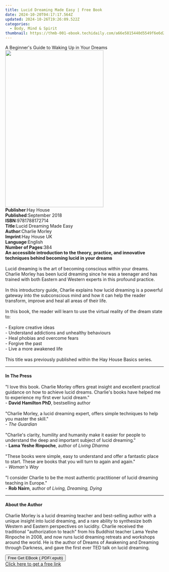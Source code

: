 ```yaml
---
title: Lucid Dreaming Made Easy | Free Book
date: 2024-10-20T04:17:17.564Z
updated: 2024-10-26T19:26:09.522Z
categories:
  - Body, Mind & Spirit
thumbnail: https://thmb-001-ebook.techidaily.com/a66e5815440d5549f6e6d2ec58fd9c023aa2bd4d32f2935ec8eaae829f881b7a.jpg
---
```

<main id="book-container">
  <div class="flex flex-col">
    <div class="book-brief flex-1 py-6 px-4 sm:p-6 md:py-10 md:px-8">
      <!-- brief-->
      <div class="book-brief-main">
        A Beginner's Guide to Waking Up in Your Dreams
      </div>
    </div>
    <div
      class="book-meta-info flex-1 grid gap-4 col-start-1 col-end-3 row-start-1 sm:mb-6 sm:grid-cols-4 lg:gap-6 lg:col-start-2 lg:row-end-6 lg:row-span-6 lg:mb-0"
    >
      <div
        class="book-meta-info-left place-content-center mt-4 p-4 text-sm leading-6 col-start-2 col-span-2 dark:text-slate-400"
      >
        <img
          class="w-full h-500 object-cover rounded-lg sm:h-255 sm:col-span-2 lg:col-span-full"
          src="https://img-001-ebook.techidaily.com/f3d5c261f661e2ec5a26423260b2950c20e361f022f7c9a9d7378fa5665f77ff.jpg"
          alt=""
          width="312"
          height="500"
        />
      </div>
      <div
        class="book-meta-info-right mt-2 col-start-1 row-start-2 col-span-3 self-center"
      >
        <!-- meta data  -->
        <div class="flex flex-col px-4 md:px-8">
          <div class="flex-1">
            <strong>Publisher</strong>:<span class="px-2">Hay House</span>
          </div>
          <div class="flex-1">
            <strong>Published</strong>:<span class="px-2">September 2018</span>
          </div>
          <div class="flex-1">
            <strong>ISBN</strong>:<span class="px-2">9781788172714</span>
          </div>
          <div class="flex-1">
            <strong>Title</strong>:<span class="px-2"
              >Lucid Dreaming Made Easy</span
            >
          </div>
          <div class="flex-1">
            <strong>Author</strong>:<span class="px-2">Charlie Morley</span>
          </div>
          <div class="flex-1">
            <strong>Imprint</strong>:<span class="px-2">Hay House UK</span>
          </div>
          <div class="flex-1">
            <strong>Language</strong>:<span class="px-2">English</span>
          </div>
          <div class="flex-1">
            <strong>Number of Pages</strong>:<span class="px-2">384</span>
          </div>
        </div>
      </div>
    </div>
    <div class="book-description flex-1 py-6 px-4 sm:p-6 md:py-10 md:px-8">
      <div class="book-description-main">
        <div accordion-content="" id="description">
          <b
            >An accessible introduction to the theory, practice, and innovative
            techniques behind becoming lucid in your dreams</b
          ><br /><br />Lucid dreaming is the art of becoming conscious within
          your dreams. Charlie Morley has been lucid dreaming since he was a
          teenager and has trained with both Eastern and Western experts in this
          profound practice.<br /><br />In this introductory guide, Charlie
          explains how lucid dreaming is a powerful gateway into the
          subconscious mind and how it can help the reader transform, improve
          and heal all areas of their life.<br /><br />In this book, the reader
          will learn to use the virtual reality of the dream state to:<br /><br />-
          Explore creative ideas<br />- Understand addictions and unhealthy
          behaviours<br />- Heal phobias and overcome fears<br />- Forgive the
          past<br />- Live a more awakened life<br /><br />This title was
          previously published within the Hay House Basics series.
        </div>
        <div class="accordion-fader"></div>
      </div>
    </div>
    <div class="book-excerpts flex-1 py-6 px-4 sm:p-6 md:py-10 md:px-8">
      <!-- excerpts-->
      <div class="book-excerpts-main">
        <hr />
        <h4 class="placeholder placeholder-heading">
          <span>In The Press</span>
        </h4>
        <p>
          "I love this book. Charlie Morley offers great insight and excellent
          practical guidance on how to achieve lucid dreams. Charlie's books
          have helped me to experience my first ever lucid dream."&nbsp;<br />-&nbsp;<b
            >David Hamilton PhD</b
          >, bestselling author<br /><br />"Charlie Morley, a lucid dreaming
          expert, offers simple techniques to help you master the
          skill."&nbsp;<br />-&nbsp;<i>The Guardian</i><br /><br />"Charlie's
          clarity, humility and humanity make it easier for people to understand
          the deep and important subject of lucid dreaming."&nbsp;<br />-&nbsp;<b
            >Lama Yeshe Rinpoche</b
          >, author of&nbsp;<i>Living Dharma</i><br /><br />"These books were
          simple, easy to understand and offer a fantastic place to start. These
          are books that you will turn to again and again."&nbsp;<br />-&nbsp;<i
            >Woman's Way</i
          ><br /><br />"I consider Charlie to be the most authentic practitioner
          of lucid dreaming teaching in Europe."&nbsp;<br />-&nbsp;<b
            >Rob Nairn</b
          >, author of&nbsp;<i>Living, Dreaming, Dying</i>
        </p>
      </div>
    </div>
    <div class="book-about-author flex-1 py-6 px-4 sm:p-6 md:py-10 md:px-8">
      <!-- about author-->
      <div class="book-main-author-main">
        <hr />
        <h4 class="placeholder placeholder-heading">
          <span>About the Author</span>
        </h4>
        <p>
          Charlie Morley is a lucid dreaming teacher and best-selling author
          with a unique insight into lucid dreaming, and a rare ability to
          synthesize both Western and Eastern perspectives on lucidity. Charlie
          received the traditional "authorization to teach" from his Buddhist
          teacher Lama Yeshe Rinpoche in 2008, and now runs lucid dreaming
          retreats and workshops around the world. He is the author of Dreams of
          Awakening and Dreaming through Darkness, and gave the first ever TED
          talk on lucid dreaming.
        </p>
      </div>
    </div>
    <div class="book-free-get flex-1 py-6 px-4 sm:p-6 md:py-10 md:px-8">
      <button
        id="btn-free-get"
        class="bg-blue-500 hover:bg-blue-700 text-white font-bold py-2 px-4 rounded"
      >
        Free Get EBook (.PDF/.epub)
      </button>
      <div id="countdown-display" class="px-2 text-lg mt-2"></div>
      <a
        id="free-link"
        class="hidden bg-blue-500 hover:bg-blue-700 text-white font-bold py-2 px-4 rounded"
        href="https://www.ebooks.com/en-us/book/96261011/lucid-dreaming-made-easy/charlie-morley/"
        target="_blank"
        >Click here to get a free link</a
      >
    </div>
    <script>
      let countdownTime = 0;
      let countdownInterval = null;
      document
        .getElementById('btn-free-get')
        .addEventListener('click', startCountdown);
      function startCountdown() {
        countdownTime = new Date().getTime() + 60000 * 3;
        countdownInterval = setInterval(updateCountdown, 1000);
        document.getElementById('btn-free-get').disabled = true;
        document
          .getElementById('btn-free-get')
          .classList.add('bg-gray-500', 'cursor-not-allowed');
      }
      function updateCountdown() {
        let currentTime = new Date().getTime();
        let timeLeft = countdownTime - currentTime;
        let secondsLeft = Math.floor(timeLeft / 1000);
        document.getElementById('countdown-display').innerHTML =
          `Remaining time: ${secondsLeft} seconds.`;
        if (secondsLeft <= 0) {
          clearInterval(countdownInterval);
          document.getElementById('btn-free-get').classList.add('hidden');
          document.getElementById('free-link').classList.remove('hidden');
          document.getElementById('countdown-display').innerHTML = '';
        }
      }
    </script>
  </div>
</main>

<ins class="adsbygoogle"
      style="display:block"
      data-ad-client="ca-pub-7571918770474297"
      data-ad-slot="8358498916"
      data-ad-format="auto"
      data-full-width-responsive="true"></ins>
    